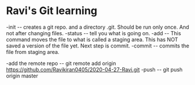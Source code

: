 # Ravi's Git learning
-init -- creates a git repo. and a directory .git. Should be run only once. And not after changing files.
-status -- tell you what is going on.
-add -- This command moves the file to what is called a staging area. This has NOT saved a version
        of the file yet. Next step is commit.
-commit -- commits the file from staging area.

-add the remote repo -- git remote add origin https://github.com/Ravikiran0405/2020-04-27-Ravi.git
-push -- git push origin master

